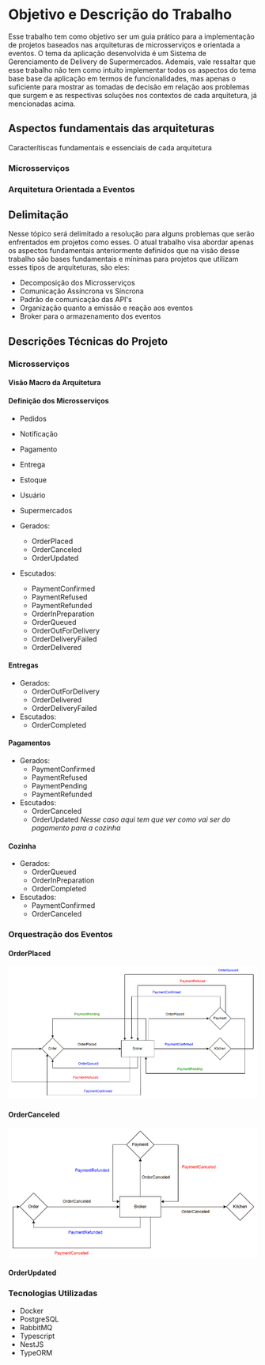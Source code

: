 # Objetivo e Descrição do Trabalho

Esse trabalho tem como objetivo ser um guia prático para a implementação de projetos baseados nas arquiteturas de microsserviços e orientada a eventos. O tema da aplicação desenvolvida é um Sistema de Gerenciamento de Delivery de Supermercados. Ademais, vale ressaltar que esse trabalho não tem como intuito implementar todos os aspectos do tema base base da aplicação em termos de funcionalidades, mas apenas o suficiente para mostrar as tomadas de decisão em relação aos problemas que surgem e as respectivas soluções nos contextos de cada arquitetura, já mencionadas acima.

## Aspectos fundamentais das arquiteturas

Caracterítiscas fundamentais e essenciais de cada arquitetura

### Microsserviços

### Arquitetura Orientada a Eventos

## Delimitação

Nesse tópico será delimitado a resolução para alguns problemas que serão enfrentados em projetos como esses. O atual trabalho visa abordar apenas os aspectos fundamentais anteriormente definidos que na visão desse trabalho são bases fundamentais e mínimas para projetos que utilizam esses tipos de arquiteturas, são eles:

- Decomposição dos Microsserviços
- Comunicação Assíncrona vs Síncrona
- Padrão de comunicação das API's
- Organização quanto a emissão e reação aos eventos
- Broker para o armazenamento dos eventos

## Descrições Técnicas do Projeto

### Microsserviços

#### Visão Macro da Arquitetura

#### Definição dos Microsserviços

- Pedidos
- Notificação
- Pagamento
- Entrega
- Estoque
- Usuário
- Supermercados

- Gerados:
  - OrderPlaced
  - OrderCanceled
  - OrderUpdated
- Escutados:
  - PaymentConfirmed
  - PaymentRefused
  - PaymentRefunded
  - OrderInPreparation
  - OrderQueued
  - OrderOutForDelivery
  - OrderDeliveryFailed
  - OrderDelivered

#### Entregas

- Gerados:
  - OrderOutForDelivery
  - OrderDelivered
  - OrderDeliveryFailed
- Escutados:
  - OrderCompleted

#### Pagamentos

- Gerados:
  - PaymentConfirmed
  - PaymentRefused
  - PaymentPending
  - PaymentRefunded
- Escutados:
  - OrderCanceled
  - OrderUpdated *Nesse caso aqui tem que ver como vai ser do pagamento para a cozinha*

#### Cozinha

- Gerados:
  - OrderQueued
  - OrderInPreparation
  - OrderCompleted
- Escutados:
  - PaymentConfirmed
  - OrderCanceled

### Orquestração dos Eventos

#### OrderPlaced

![alt text]({8861B9C4-0925-4A86-A2DD-6F17F038E0AC}.png)

#### OrderCanceled

![alt text]({6550DC22-172B-4A97-833A-AE5DFC2F94CF}.png)

#### OrderUpdated

### Tecnologias Utilizadas

- Docker
- PostgreSQL
- RabbitMQ
- Typescript
- NestJS
- TypeORM

